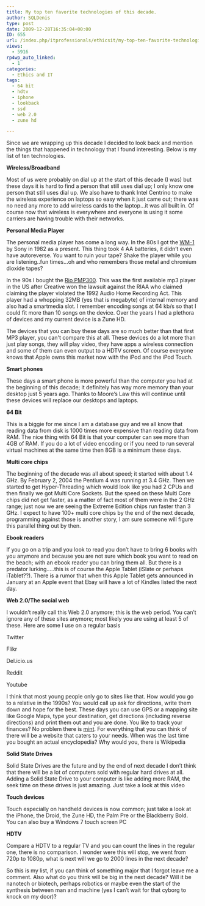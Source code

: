 ```yaml
---
title: My top ten favorite technologies of this decade.
author: SQLDenis
type: post
date: 2009-12-28T16:35:04+00:00
ID: 655
url: /index.php/itprofessionals/ethicsit/my-top-ten-favorite-technologies-of-this/
views:
  - 5916
rp4wp_auto_linked:
  - 1
categories:
  - Ethics and IT
tags:
  - 64 bit
  - hdtv
  - iphone
  - lookback
  - ssd
  - web 2.0
  - zune hd

---
```

Since we are wrapping up this decade I decided to look back and mention the things that happened in technology that I found interesting. Below is my list of ten technologies.

**Wireless/Broadband**
  
Most of us were probably on dial up at the start of this decade (I was) but these days it is hard to find a person that still uses dial up; I only know one person that still uses dial up. We also have to thank Intel Centrino to make the wireless experience on laptops so easy when it just came out; there was no need any more to add wireless cards to the laptop…it was all built in. Of course now that wireless is everywhere and everyone is using it some carriers are having trouble with their networks.

**Personal Media Player**
  
The personal media player has come a long way. In the 80s I got the [WM-1][1] by Sony in 1982 as a present. This thing took 4 AA batteries, it didn’t even have autoreverse. You want to ruin your tape? Shake the player while you are listening..fun times…oh and who remembers those metal and chromium dioxide tapes? 

In the 90s I bought the [Rio PMP300][2]. This was the first available mp3 player in the US after Creative won the lawsuit against the RIAA who claimed claiming the player violated the 1992 Audio Home Recording Act. This player had a whopping 32MB (yes that is megabyte) of internal memory and also had a smartmedia slot. I remember encoding songs at 64 kb/s so that I could fit more than 10 songs on the device. Over the years I had a plethora of devices and my current device is a Zune HD. 

The devices that you can buy these days are so much better than that first MP3 player, you can't compare this at all. These devices do a lot more than just play songs, they will play video, they have apps a wireless connection and some of them can even output to a HDTV screen. Of course everyone knows that Apple owns this market now with the iPod and the iPod Touch.

**Smart phones**
  
These days a smart phone is more powerful than the computer you had at the beginning of this decade; it definitely has way more memory than your desktop just 5 years ago. Thanks to Moore’s Law this will continue until these devices will replace our desktops and laptops.

**64 Bit**
  
This is a biggie for me since I am a database guy and we all know that reading data from disk is 1000 times more expensive than reading data from RAM. The nice thing with 64 Bit is that your computer can see more than 4GB of RAM. If you do a lot of video encoding or if you need to run several virtual machines at the same time then 8GB is a minimum these days.

**Multi core chips**
  
The beginning of the decade was all about speed; it started with about 1.4 GHz. By February 2, 2004 the Pentium 4 was running at 3.4 GHz. Then we started to get Hyper-Threading which would look like you had 2 CPUs and then finally we got Multi Core Sockets. But the speed on these Multi Core chips did not get faster, as a matter of fact most of them were in the 2 GHz range; just now we are seeing the Extreme Edition chips run faster than 3 GHz. I expect to have 100+ multi core chips by the end of the next decade, programming against those is another story, I am sure someone will figure this parallel thing out by then.

**Ebook readers**
  
If you go on a trip and you look to read you don’t have to bring 6 books with you anymore and because you are not sure which book you want to read on the beach; with an ebook reader you can bring them all. But there is a predator lurking…..this is of course the Apple Tablet (iSlate or perhaps iTablet??). There is a rumor that when this Apple Tablet gets announced in January at an Apple event that Ebay will have a lot of Kindles listed the next day.

**Web 2.0/The social web**
  
I wouldn’t really call this Web 2.0 anymore; this is the web period. You can’t ignore any of these sites anymore; most likely you are using at least 5 of these. Here are some I use on a regular basis

Twitter
  
Flikr
  
Del.icio.us
  
Reddit
  
Youtube

I think that most young people only go to sites like that. How would you go to a relative in the 1990s? You would call up ask for directions, write them down and hope for the best. These days you can use GPS or a mapping site like Google Maps, type your destination, get directions (including reverse directions) and print them out and you are done. You like to track your finances? No problem there is [mint][3]. For everything that you can think of there will be a website that caters to your needs. When was the last time you bought an actual encyclopedia? Why would you, there is Wikipedia

**Solid State Drives** 
  
Solid State Drives are the future and by the end of next decade I don’t think that there will be a lot of computers sold with regular hard drives at all. Adding a Solid State Drive to your computer is like adding more RAM, the seek time on these drives is just amazing. Just take a look at this video
  


**Touch devices**
  
Touch especially on handheld devices is now common; just take a look at the iPhone, the Droid, the Zune HD, the Palm Pre or the Blackberry Bold. You can also buy a Windows 7 touch screen PC

**HDTV**
  
Compare a HDTV to a regular TV and you can count the lines in the regular one, there is no comparison. I wonder were this will stop, we went from 720p to 1080p, what is next will we go to 2000 lines in the next decade?

So this is my list, if you can think of something major that I forgot leave me a comment. Also what do you think will be big in the next decade? Will it be nanotech or biotech, perhaps robotics or maybe even the start of the synthesis between man and machine (yes I can’t wait for that cyborg to knock on my door)?

 [1]: http://www.walkmancentral.com/products/wm-1
 [2]: http://en.wikipedia.org/wiki/Rio_PMP300
 [3]: http://www.mint.com/